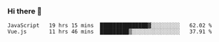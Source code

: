 ### Hi there 👋

<!--
**xin-code/Xin-code** is a ✨ _special_ ✨ repository because its `README.md` (this file) appears on your GitHub profile.

Here are some ideas to get you started:
<!--START_SECTION:waka-->
```text
JavaScript   19 hrs 15 mins  ███████████████▓░░░░░░░░░   62.02 % 
Vue.js       11 hrs 46 mins  █████████▒░░░░░░░░░░░░░░░   37.91 % 
```
<!--END_SECTION:waka-->
